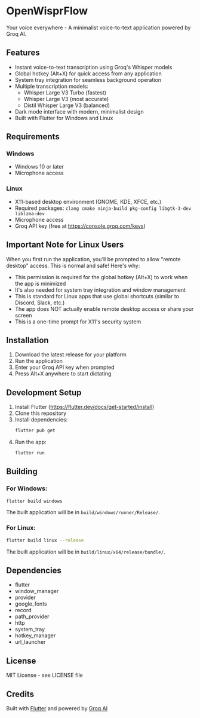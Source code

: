 # OpenWisprFlow

Your voice everywhere - A minimalist voice-to-text application powered by Groq AI.

## Features

- Instant voice-to-text transcription using Groq's Whisper models
- Global hotkey (Alt+X) for quick access from any application
- System tray integration for seamless background operation
- Multiple transcription models:
  - Whisper Large V3 Turbo (fastest)
  - Whisper Large V3 (most accurate)
  - Distil Whisper Large V3 (balanced)
- Dark mode interface with modern, minimalist design
- Built with Flutter for Windows and Linux

## Requirements

### Windows
- Windows 10 or later
- Microphone access

### Linux
- X11-based desktop environment (GNOME, KDE, XFCE, etc.)
- Required packages: `clang cmake ninja-build pkg-config libgtk-3-dev liblzma-dev`
- Microphone access
- Groq API key (free at https://console.groq.com/keys)

## Important Note for Linux Users

When you first run the application, you'll be prompted to allow "remote desktop" access. This is normal and safe! Here's why:

- This permission is required for the global hotkey (Alt+X) to work when the app is minimized
- It's also needed for system tray integration and window management
- This is standard for Linux apps that use global shortcuts (similar to Discord, Slack, etc.)
- The app does NOT actually enable remote desktop access or share your screen
- This is a one-time prompt for X11's security system

## Installation

1. Download the latest release for your platform
2. Run the application
3. Enter your Groq API key when prompted
4. Press Alt+X anywhere to start dictating

## Development Setup

1. Install Flutter (https://flutter.dev/docs/get-started/install)
2. Clone this repository
3. Install dependencies:
   ```bash
   flutter pub get
   ```
4. Run the app:
   ```bash
   flutter run
   ```

## Building

### For Windows:
```bash
flutter build windows
```
The built application will be in `build/windows/runner/Release/`.

### For Linux:
```bash
flutter build linux --release
```
The built application will be in `build/linux/x64/release/bundle/`.

## Dependencies

- flutter
- window_manager
- provider
- google_fonts
- record
- path_provider
- http
- system_tray
- hotkey_manager
- url_launcher

## License

MIT License - see LICENSE file

## Credits

Built with [Flutter](https://flutter.dev) and powered by [Groq AI](https://groq.com)

